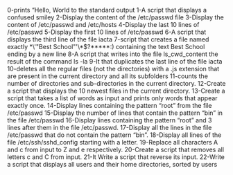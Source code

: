 0-prints “Hello, World to the standard output
1-A script that displays a confused smiley
2-Display the content of the /etc/passwd file
3-Display the content of /etc/passwd and /etc/hosts
4-Display the last 10 lines of /etc/passwd
5-Display the first 10 lines of /etc/passwd
6-A script that displays the third line of the file iacta
7-script that creates a file named exactly \*\\'"Best School"\'\\*$\?\*\*\*\*\*:) containing the text Best School ending by a new line
8-A script that writes into the file ls_cwd_content the result of the command ls -la
9-It that duplicates the last line of the file iacta
10-deletes all the regular files (not the directories) with a .js extension that are present in the current directory and all its subfolders
11-counts the number of directories and sub-directories in the current directory.
12-Create a script that displays the 10 newest files in the current directory.
13-Create a script that takes a list of words as input and prints only words that appear exactly once.
14-Display lines containing the pattern “root” from the file /etc/passwd
15-Display the number of lines that contain the pattern “bin” in the file /etc/passwd
16-Display lines containing the pattern “root” and 3 lines after them in the file /etc/passwd.
17-Display all the lines in the file /etc/passwd that do not contain the pattern “bin”.
18-Display all lines of the file /etc/ssh/sshd_config starting with a letter.
19-Replace all characters A and c from input to Z and e respectively.
20-Create a script that removes all letters c and C from input.
21-It Write a script that reverse its input.
22-Write a script that displays all users and their home directories, sorted by users
